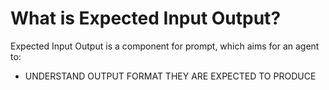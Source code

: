 <!-- ---
!-- title: 2024-12-27 23:18:53
!-- author: Yusuke Watanabe
!-- date: /home/ywatanabe/.emacs.d/lisp/llemacs/workspace/resources/prompt-templates/components/05_expected_input_output/README.md
!-- --- -->

# What is Expected Input Output?
Expected Input Output is a component for prompt, which aims for an agent to:
- UNDERSTAND OUTPUT FORMAT THEY ARE EXPECTED TO PRODUCE